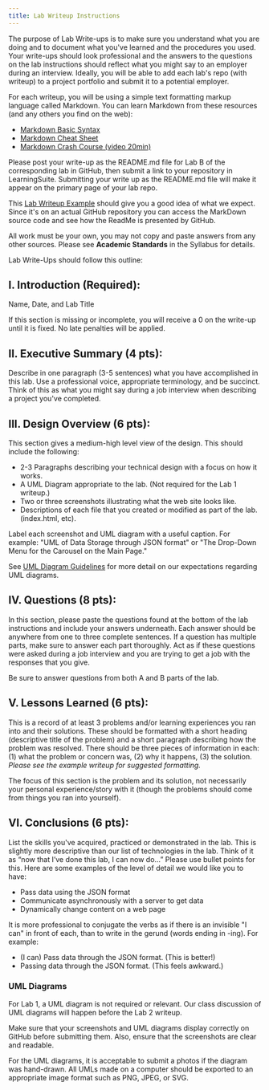 ```yaml
---
title: Lab Writeup Instructions
---
```

The purpose of Lab Write-ups is to make sure you understand what you are doing and to document what you've learned and the procedures you used. Your write-ups should look professional and the answers to the questions on the lab instructions should reflect what you might say to an employer during an interview. Ideally, you will be able to add each lab's repo (with writeup) to a project portfolio and submit it to a potential employer.

For each writeup, you will be using a simple text formatting markup language called Markdown. You can learn Markdown from these resources (and any others you find on the web):

* [Markdown Basic Syntax](https://www.markdownguide.org/basic-syntax)
* [Markdown Cheat Sheet](https://www.markdownguide.org/cheat-sheet)
* [Markdown Crash Course (video 20min)](https://www.youtube.com/watch?v=HUBNt18RFbo)

Please post your write-up as the README.md file for Lab B of the corresponding lab in GitHub, then submit a link to your repository in LearningSuite. Submitting your write up as the README.md file will make it appear on the primary page of your lab repo.

This [Lab Writeup Example](https://github.com/BYU-ITC-210/LabWriteupExample) should give you a good idea of what we expect. Since it's on an actual GitHub repository you can access the MarkDown source code and see how the ReadMe is presented by GitHub.

All work must be your own, you may not copy and paste answers from any other sources. Please see **Academic Standards** in the Syllabus for details.

Lab Write-Ups should follow this outline:

## I. Introduction (Required):

Name, Date, and Lab Title

If this section is missing or incomplete, you will receive a 0 on the write-up until it is fixed. No late penalties will be applied.

## II. Executive Summary (4 pts):

Describe in one paragraph (3-5 sentences) what you have accomplished in this lab. Use a professional voice, appropriate terminology, and be succinct. Think of this as what you might say during a job interview when describing a project you've completed.

## III. Design Overview (6 pts):

This section gives a medium-high level view of the design. This should include the following:
* 2-3 Paragraphs describing your technical design with a focus on how it works.
* A UML Diagram appropriate to the lab. (Not required for the Lab 1 writeup.)
* Two or three screenshots illustrating what the web site looks like.
* Descriptions of each file that you created or modified as part of the lab. (index.html, etc).

Label each screenshot and UML diagram with a useful caption. For example: "UML of Data Storage through JSON format" or "The Drop-Down Menu for the Carousel on the Main Page."

See [UML Diagram Guidelines](UmlDiagrams) for more detail on our expectations regarding UML diagrams.

## IV. Questions (8 pts):

In this section, please paste the questions found at the bottom of the lab instructions and include your answers underneath. Each answer should be anywhere from one to three complete sentences. If a question has multiple parts, make sure to answer each part thoroughly. Act as if these questions were asked during a job interview and you are trying to get a job with the responses that you give.

Be sure to answer questions from both A and B parts of the lab.

## V. Lessons Learned (6 pts):

This is a record of at least 3 problems and/or learning experiences you ran into and their solutions. These should be formatted with a short heading (descriptive title of the problem) and a short paragraph describing how the problem was resolved. There should be three pieces of information in each: (1) what the problem or concern was, (2) why it happens, (3) the solution. *Please see the example writeup for suggested formatting.*

The focus of this section is the problem and its solution, not necessarily your personal experience/story with it (though the problems should come from things you ran into yourself).

## VI. Conclusions (6 pts):

List the skills you've acquired, practiced or demonstrated in the lab. This is slightly more descriptive than our list of technologies in the lab. Think of it as “now that I’ve done this lab, I can now do…” Please use bullet points for this. Here are some examples of the level of detail we would like you to have:

* Pass data using the JSON format
* Communicate asynchronously with a server to get data
* Dynamically change content on a web page

It is more professional to conjugate the verbs as if there is an invisible "I can" in front of each, than to write in the gerund (words ending in -ing). For example:

* (I can) Pass data through the JSON format. (This is better!)
* Passing data through the JSON format. (This feels awkward.)

### UML Diagrams

For Lab 1, a UML diagram is not required or relevant. Our class discussion of UML diagrams will happen before the Lab 2 writeup.

Make sure that your screenshots and UML diagrams display correctly on GitHub before submitting them. Also, ensure that the screenshots are clear and readable.

For the UML diagrams, it is acceptable to submit a photos if the diagram was hand-drawn. All UMLs made on a computer should be exported to an appropriate image format such as PNG, JPEG, or SVG.